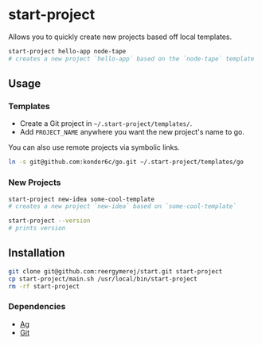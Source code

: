 # start-project

Allows you to quickly create new projects based off local templates.


```sh
start-project hello-app node-tape
# creates a new project `hello-app` based on the `node-tape` template
```



## Usage

### Templates

* Create a Git project in `~/.start-project/templates/`.
* Add `PROJECT_NAME` anywhere you want the new project's name to go.

You can also use remote projects via symbolic links.

```sh
ln -s git@github.com:kondor6c/go.git ~/.start-project/templates/go
```




### New Projects

```sh
start-project new-idea some-cool-template
# creates a new project `new-idea` based on `some-cool-template`
```



```sh
start-project --version
# prints version
```


## Installation

```sh
git clone git@github.com:reergymerej/start.git start-project
cp start-project/main.sh /usr/local/bin/start-project
rm -rf start-project
```


### Dependencies

* [Ag](https://github.com/ggreer/the_silver_searcher)
* [Git](https://git-scm.com/)
